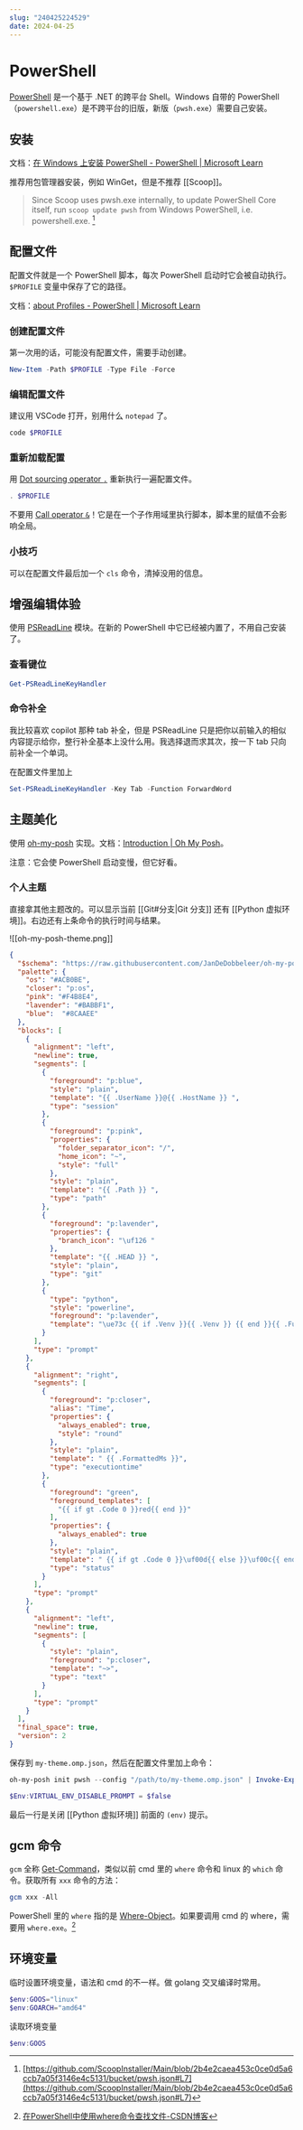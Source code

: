 ```yaml
---
slug: "240425224529"
date: 2024-04-25
---
```


# PowerShell

[PowerShell](https://github.com/PowerShell/PowerShell) 是一个基于 .NET 的跨平台 Shell。Windows 自带的 PowerShell（`powershell.exe`）是不跨平台的旧版，新版（`pwsh.exe`）需要自己安装。

## 安装

文档：[在 Windows 上安装 PowerShell - PowerShell | Microsoft Learn](https://learn.microsoft.com/zh-cn/powershell/scripting/install/installing-powershell-on-windows)

推荐用包管理器安装，例如 WinGet，但是不推荐 [[Scoop]]。

> Since Scoop uses pwsh.exe internally, to update PowerShell Core itself, run `scoop update pwsh` from Windows PowerShell, i.e. powershell.exe. [^1]

## 配置文件

配置文件就是一个 PowerShell 脚本，每次 PowerShell 启动时它会被自动执行。`$PROFILE` 变量中保存了它的路径。

文档：[about Profiles - PowerShell | Microsoft Learn](https://learn.microsoft.com/en-us/powershell/module/microsoft.powershell.core/about/about_profiles)

### 创建配置文件

第一次用的话，可能没有配置文件，需要手动创建。

``` powershell
New-Item -Path $PROFILE -Type File -Force
```

### 编辑配置文件

建议用 VSCode 打开，别用什么 `notepad` 了。

``` powershell
code $PROFILE
```

### 重新加载配置

用 [Dot sourcing operator `.`](https://learn.microsoft.com/en-us/powershell/module/microsoft.powershell.core/about/about_operators#dot-sourcing-operator-) 重新执行一遍配置文件。

``` powershell
. $PROFILE
```

不要用 [Call operator `&`](https://learn.microsoft.com/en-us/powershell/module/microsoft.powershell.core/about/about_operators?view=powershell-7.4#call-operator-)！它是在一个子作用域里执行脚本，脚本里的赋值不会影响全局。

### 小技巧

可以在配置文件最后加一个 `cls` 命令，清掉没用的信息。

## 增强编辑体验

使用 [PSReadLine](https://github.com/PowerShell/PSReadLine) 模块。在新的 PowerShell 中它已经被内置了，不用自己安装了。

### 查看键位

``` powershell
Get-PSReadLineKeyHandler
```

### 命令补全

我比较喜欢 copilot 那种 tab 补全，但是 PSReadLine 只是把你以前输入的相似内容提示给你，整行补全基本上没什么用。我选择退而求其次，按一下 tab 只向前补全一个单词。

在配置文件里加上

``` powershell
Set-PSReadLineKeyHandler -Key Tab -Function ForwardWord
```

## 主题美化

使用 [oh-my-posh](https://github.com/JanDeDobbeleer/oh-my-posh) 实现。文档：[Introduction | Oh My Posh](https://ohmyposh.dev/docs/)。

注意：它会使 PowerShell 启动变慢，但它好看。

### 个人主题

直接拿其他主题改的。可以显示当前 [[Git#分支|Git 分支]] 还有 [[Python 虚拟环境]]。右边还有上条命令的执行时间与结果。

![[oh-my-posh-theme.png]]

``` json
{  
  "$schema": "https://raw.githubusercontent.com/JanDeDobbeleer/oh-my-posh/main/themes/schema.json",  
  "palette": {  
    "os": "#ACB0BE",  
    "closer": "p:os",  
    "pink": "#F4B8E4",  
    "lavender": "#BABBF1",  
    "blue":  "#8CAAEE"  
  },  
  "blocks": [  
    {  
      "alignment": "left",  
      "newline": true,  
      "segments": [  
        {  
          "foreground": "p:blue",  
          "style": "plain",  
          "template": "{{ .UserName }}@{{ .HostName }} ",  
          "type": "session"  
        },  
        {  
          "foreground": "p:pink",  
          "properties": {  
            "folder_separator_icon": "/",  
            "home_icon": "~",  
            "style": "full"  
          },  
          "style": "plain",  
          "template": "{{ .Path }} ",  
          "type": "path"  
        },  
        {  
          "foreground": "p:lavender",  
          "properties": {  
            "branch_icon": "\uf126 "  
          },  
          "template": "{{ .HEAD }} ",  
          "style": "plain",  
          "type": "git"  
        },  
        {  
          "type": "python",  
          "style": "powerline",  
          "foreground": "p:lavender",  
          "template": "\ue73c {{ if .Venv }}{{ .Venv }} {{ end }}{{ .Full }} "  
        }  
      ],  
      "type": "prompt"  
    },  
    {  
      "alignment": "right",  
      "segments": [  
        {  
          "foreground": "p:closer",  
          "alias": "Time",  
          "properties": {  
            "always_enabled": true,  
            "style": "round"  
          },  
          "style": "plain",  
          "template": " {{ .FormattedMs }}",  
          "type": "executiontime"  
        },  
        {  
          "foreground": "green",  
          "foreground_templates": [  
            "{{ if gt .Code 0 }}red{{ end }}"  
          ],  
          "properties": {  
            "always_enabled": true  
          },  
          "style": "plain",  
          "template": " {{ if gt .Code 0 }}\uf00d{{ else }}\uf00c{{ end }}",  
          "type": "status"  
        }  
      ],  
      "type": "prompt"  
    },  
    {  
      "alignment": "left",  
      "newline": true,  
      "segments": [  
        {  
          "style": "plain",  
          "foreground": "p:closer",  
          "template": "~>",  
          "type": "text"  
        }  
      ],  
      "type": "prompt"  
    }  
  ],  
  "final_space": true,  
  "version": 2  
}
```

保存到 `my-theme.omp.json`，然后在配置文件里加上命令：

``` powershell
oh-my-posh init pwsh --config "/path/to/my-theme.omp.json" | Invoke-Expression

$Env:VIRTUAL_ENV_DISABLE_PROMPT = $false
```

最后一行是关闭 [[Python 虚拟环境]] 前面的 `(env)` 提示。

## gcm 命令


`gcm` 全称 [Get-Command](https://learn.microsoft.com/en-us/powershell/module/microsoft.powershell.core/get-command)，类似以前 cmd 里的 `where` 命令和 linux 的 `which` 命令。获取所有 `xxx` 命令的方法：

``` powershell
gcm xxx -All
```

PowerShell 里的 `where` 指的是 [Where-Object](https://learn.microsoft.com/en-us/powershell/module/microsoft.powershell.core/where-object)。如果要调用 cmd 的 where，需要用 `where.exe`。[^2]


## 环境变量

临时设置环境变量，语法和 cmd 的不一样。做 golang 交叉编译时常用。

``` powershell
$env:GOOS="linux"
$env:GOARCH="amd64"
```

读取环境变量

``` powershell
$env:GOOS
```




[^1]: [https://github.com/ScoopInstaller/Main/blob/2b4e2caea453c0ce0d5a6ccb7a05f3146e4c5131/bucket/pwsh.json#L7](https://github.com/ScoopInstaller/Main/blob/2b4e2caea453c0ce0d5a6ccb7a05f3146e4c5131/bucket/pwsh.json#L7)
[^2]: [在PowerShell中使用where命令查找文件-CSDN博客](https://blog.csdn.net/mighty13/article/details/119880762)

